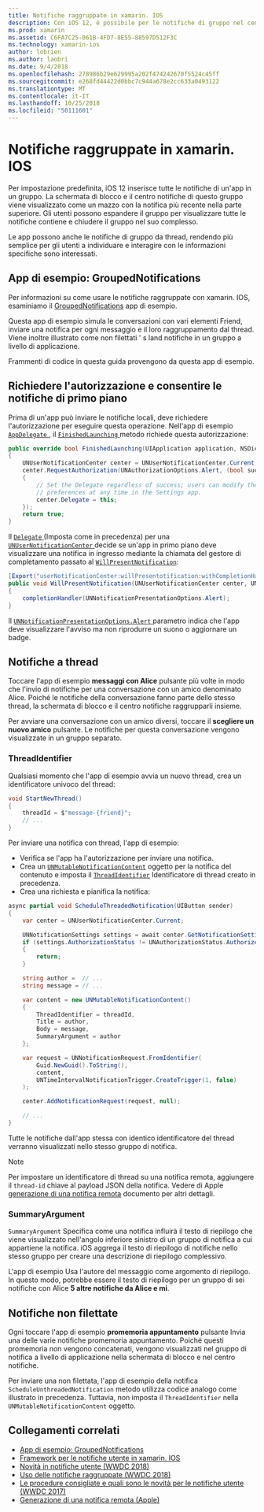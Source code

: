 ```yaml
---
title: Notifiche raggruppate in xamarin. IOS
description: Con iOS 12, è possibile per le notifiche di gruppo nel centro notifiche o la schermata di blocco dall'applicazione o dal thread. Questo documento descrive come inviare a thread e le notifiche non filettate con xamarin. IOS.
ms.prod: xamarin
ms.assetid: C6FA7C25-061B-4FD7-8E55-88597D512F3C
ms.technology: xamarin-ios
author: lobrien
ms.author: laobri
ms.date: 9/4/2018
ms.openlocfilehash: 278986b29e629995a202f474242670f5524c45ff
ms.sourcegitcommit: e268fd44422d0bbc7c944a678e2cc633a0493122
ms.translationtype: MT
ms.contentlocale: it-IT
ms.lasthandoff: 10/25/2018
ms.locfileid: "50111601"
---
```

# <a name="grouped-notifications-in-xamarinios"></a>Notifiche raggruppate in xamarin. IOS

Per impostazione predefinita, iOS 12 inserisce tutte le notifiche di un'app in un gruppo. La schermata di blocco e il centro notifiche di questo gruppo viene visualizzato come un mazzo con la notifica più recente nella parte superiore. Gli utenti possono espandere il gruppo per visualizzare tutte le notifiche contiene e chiudere il gruppo nel suo complesso.

Le app possono anche le notifiche di gruppo da thread, rendendo più semplice per gli utenti a individuare e interagire con le informazioni specifiche sono interessati.

## <a name="sample-app-groupednotifications"></a>App di esempio: GroupedNotifications

Per informazioni su come usare le notifiche raggruppate con xamarin. IOS, esaminiamo il [GroupedNotifications](https://developer.xamarin.com/samples/monotouch/iOS12/GroupedNotifications) app di esempio.

Questa app di esempio simula le conversazioni con vari elementi Friend, inviare una notifica per ogni messaggio e il loro raggruppamento dal thread. Viene inoltre illustrato come non filettati ' s land notifiche in un gruppo a livello di applicazione.

Frammenti di codice in questa guida provengono da questa app di esempio.

## <a name="request-authorization-and-allow-foreground-notifications"></a>Richiedere l'autorizzazione e consentire le notifiche di primo piano

Prima di un'app può inviare le notifiche locali, deve richiedere l'autorizzazione per eseguire questa operazione. Nell'app di esempio [ `AppDelegate` ](https://developer.xamarin.com/api/type/UIKit.UIApplicationDelegate/), il [ `FinishedLaunching` ](https://developer.xamarin.com/api/member/UIKit.UIApplicationDelegate.FinishedLaunching/p/UIKit.UIApplication/Foundation.NSDictionary/) metodo richiede questa autorizzazione:

```csharp
public override bool FinishedLaunching(UIApplication application, NSDictionary launchOptions)
{
    UNUserNotificationCenter center = UNUserNotificationCenter.Current;
    center.RequestAuthorization(UNAuthorizationOptions.Alert, (bool success, NSError error) =>
    {
        // Set the Delegate regardless of success; users can modify their notification
        // preferences at any time in the Settings app.
        center.Delegate = this;
    });
    return true;
}
```

Il [ `Delegate` ](https://developer.xamarin.com/api/property/UserNotifications.UNUserNotificationCenter.Delegate/) (Imposta come in precedenza) per una [ `UNUserNotificationCenter` ](https://developer.xamarin.com/api/type/UserNotifications.UNUserNotificationCenter/) decide se un'app in primo piano deve visualizzare una notifica in ingresso mediante la chiamata del gestore di completamento passato al [`WillPresentNotification`](https://developer.xamarin.com/api/member/UserNotifications.UNUserNotificationCenterDelegate_Extensions.WillPresentNotification/p/UserNotifications.IUNUserNotificationCenterDelegate/UserNotifications.UNUserNotificationCenter/UserNotifications.UNNotification/System.Action%7BUserNotifications.UNNotificationPresentationOptions%7D/):

```csharp
[Export("userNotificationCenter:willPresentotification:withCompletionHandler:")]
public void WillPresentNotification(UNUserNotificationCenter center, UNNotification notification, System.Action<UNNotificationPresentationOptions> completionHandler)
{
    completionHandler(UNNotificationPresentationOptions.Alert);
}
```

Il [ `UNNotificationPresentationOptions.Alert` ](https://developer.xamarin.com/api/type/UserNotifications.UNNotificationPresentationOptions/) parametro indica che l'app deve visualizzare l'avviso ma non riprodurre un suono o aggiornare un badge.

## <a name="threaded-notifications"></a>Notifiche a thread

Toccare l'app di esempio **messaggi con Alice** pulsante più volte in modo che l'invio di notifiche per una conversazione con un amico denominato Alice.
Poiché le notifiche della conversazione fanno parte dello stesso thread, la schermata di blocco e il centro notifiche raggrupparli insieme.

Per avviare una conversazione con un amico diversi, toccare il **scegliere un nuovo amico** pulsante. Le notifiche per questa conversazione vengono visualizzate in un gruppo separato.

### <a name="threadidentifier"></a>ThreadIdentifier

Qualsiasi momento che l'app di esempio avvia un nuovo thread, crea un identificatore univoco del thread:

```csharp
void StartNewThread()
{
    threadId = $"message-{friend}";
    // ...
}
```

Per inviare una notifica con thread, l'app di esempio:

- Verifica se l'app ha l'autorizzazione per inviare una notifica.
- Crea un [`UNMutableNotificationContent`](https://developer.xamarin.com/api/type/UserNotifications.UNMutableNotificationContent/)
oggetto per la notifica del contenuto e imposta il [`ThreadIdentifier`](https://developer.xamarin.com/api/property/UserNotifications.UNMutableNotificationContent.ThreadIdentifier/)
Identificatore di thread creato in precedenza.
- Crea una richiesta e pianifica la notifica:

```csharp
async partial void ScheduleThreadedNotification(UIButton sender)
{
    var center = UNUserNotificationCenter.Current;

    UNNotificationSettings settings = await center.GetNotificationSettingsAsync();
    if (settings.AuthorizationStatus != UNAuthorizationStatus.Authorized)
    {
        return;
    }

    string author =  // ...
    string message = // ...

    var content = new UNMutableNotificationContent()
    {
        ThreadIdentifier = threadId,
        Title = author,
        Body = message,
        SummaryArgument = author
    };

    var request = UNNotificationRequest.FromIdentifier(
        Guid.NewGuid().ToString(),
        content,
        UNTimeIntervalNotificationTrigger.CreateTrigger(1, false)
    );

    center.AddNotificationRequest(request, null);

    // ...
}
```

Tutte le notifiche dall'app stessa con identico identificatore del thread verranno visualizzati nello stesso gruppo di notifica.

> [!NOTE]
> Per impostare un identificatore di thread su una notifica remota, aggiungere il `thread-id` chiave al payload JSON della notifica. Vedere di Apple [generazione di una notifica remota](https://developer.apple.com/documentation/usernotifications/setting_up_a_remote_notification_server/generating_a_remote_notification) documento per altri dettagli.

### <a name="summaryargument"></a>SummaryArgument

`SummaryArgument` Specifica come una notifica influirà il testo di riepilogo che viene visualizzato nell'angolo inferiore sinistro di un gruppo di notifica a cui appartiene la notifica. iOS aggrega il testo di riepilogo di notifiche nello stesso gruppo per creare una descrizione di riepilogo complessivo.

L'app di esempio Usa l'autore del messaggio come argomento di riepilogo. In questo modo, potrebbe essere il testo di riepilogo per un gruppo di sei notifiche con Alice **5 altre notifiche da Alice e mi**.

## <a name="unthreaded-notifications"></a>Notifiche non filettate

Ogni toccare l'app di esempio **promemoria appuntamento** pulsante Invia una delle varie notifiche promemoria appuntamento. Poiché questi promemoria non vengono concatenati, vengono visualizzati nel gruppo di notifica a livello di applicazione nella schermata di blocco e nel centro notifiche.

Per inviare una non filettata, l'app di esempio della notifica `ScheduleUnthreadedNotification` metodo utilizza codice analogo come illustrato in precedenza.
Tuttavia, non imposta il `ThreadIdentifier` nella `UNMutableNotificationContent` oggetto.

## <a name="related-links"></a>Collegamenti correlati

- [App di esempio: GroupedNotifications](https://developer.xamarin.com/samples/monotouch/iOS12/GroupedNotifications)
- [Framework per le notifiche utente in xamarin. IOS](~/ios/platform/user-notifications/index.md)
- [Novità in notifiche utente (WWDC 2018)](https://developer.apple.com/videos/play/wwdc2018/710/)
- [Uso delle notifiche raggruppate (WWDC 2018)](https://developer.apple.com/videos/play/wwdc2018/711/)
- [Le procedure consigliate e quali sono le novità per le notifiche utente (WWDC 2017)](https://developer.apple.com/videos/play/wwdc2017/708/)
- [Generazione di una notifica remota (Apple)](https://developer.apple.com/documentation/usernotifications/setting_up_a_remote_notification_server/generating_a_remote_notification)
